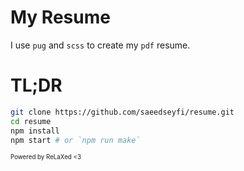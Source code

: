 # My Resume
I use `pug` and `scss` to create my `pdf` resume.

# TL;DR
```bash
git clone https://github.com/saeedseyfi/resume.git
cd resume
npm install
npm start # or `npm run make`
```

<sub><sup>Powered by ReLaXed <3</sup></sub>
